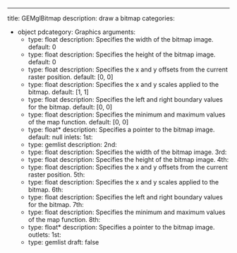 
---
title: GEMglBitmap
description: draw a bitmap
categories:
  - object
pdcategory: Graphics
arguments:
    - type: float
      description: Specifies the width of the bitmap image.
      default: 0
    - type: float
      description: Specifies the height of the bitmap image.
      default: 0
    - type: float
      description: Specifies the x and y offsets from the current raster position.
      default: [0, 0]
    - type: float
      description: Specifies the x and y scales applied to the bitmap.
      default: [1, 1]
    - type: float
      description: Specifies the left and right boundary values for the bitmap.
      default: [0, 0]
    - type: float
      description: Specifies the minimum and maximum values of the map function.
      default: [0, 0]
    - type: float*
      description: Specifies a pointer to the bitmap image.
      default: null
inlets:
  1st:
    - type: gemlist
      description:
  2nd:
    - type: float
      description: Specifies the width of the bitmap image.
  3rd:
    - type: float
      description: Specifies the height of the bitmap image.
  4th:
    - type: float
      description: Specifies the x and y offsets from the current raster position.
  5th:
    - type: float
      description: Specifies the x and y scales applied to the bitmap.
  6th:
    - type: float
      description: Specifies the left and right boundary values for the bitmap.
  7th:
    - type: float
      description: Specifies the minimum and maximum values of the map function.
  8th:
    - type: float*
      description: Specifies a pointer to the bitmap image.
outlets:
  1st:
    - type: gemlist
draft: false

